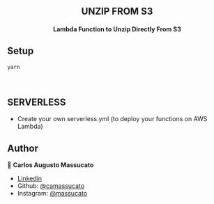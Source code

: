 <h2 align="center">
  UNZIP FROM S3
</h2>

<h4 align="center">
Lambda Function to Unzip Directly From S3
</h4>

## Setup

```bash
yarn
```
<br>

## SERVERLESS
* Create your own serverless.yml (to deploy your functions on AWS Lambda)

## Author
👤 **Carlos Augusto Massucato**
- [Linkedin](https://www.linkedin.com/in/massucato/)
- Github: [@camassucato](https://github.com/camassucato)
- Instagram: [@massucato](https://www.instagram.com/massucato/)